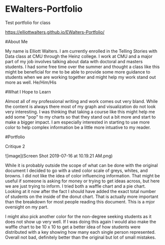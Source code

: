 # EWalters-Portfolio
Test portfolio for class

https://elliottwalters.github.io/EWalters-Portfolio/

#About Me

My name is Elliott Walters. I am currently enrolled in the Telling Stories with Data class at CMU through the Heinz college. I work at CMU and a major part of my job involves talking about data with doctoral and masters students. I had some free time over the summer and thought a class like this might be beneficial for me to be able to provide some more guidance to students when we are working together and might help my work stand out more as well. He/Him/His

#What I Hope to Learn

Almost all of my professional writing and work comes out very bland. While the content is always there most of my graph and visualization do not look very interesting. I was thinking that taking a course like this might help me add some "pop" to my charts so that they stand out a bit more and start to make a bigger impact. I am especially interested in starting to use more color to help complex information be a little more intuative to my reader.

#Portfolio

Critique 2

![image](Screen Shot 2019-07-16 at 10.19.21 AM.png)

While it is probably outside the scope of what can be done with the original document I decided to go with a uted color scale of greys, whites, and browns. I did not like the idea of color influencing information. That might be useful if someone is asking for money or trying to get ideas across, but here we are just trying to inform. I tried both a waffle chart and a pie chart. Looking at it now after the fact I should have added the exact total number of students on the inside of the donut chart. That is actually more important than the breakdown for most people reading this document. This is a mjor oversight on my part.

I might also pick another color for the non-degree seeking students as it does not show up very well. If I was doing this again I would also make the waffle chart to be 10 x 10 to get a better idea of how students were distributed with a key showing how many each single person represented. Overall not bad, definitely better than the original but lot of small mistakes.
